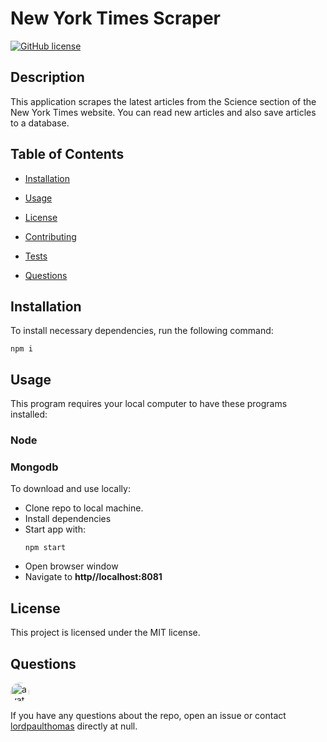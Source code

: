 
# New York Times Scraper
[![GitHub license](https://img.shields.io/badge/license-MIT-blue.svg)](https://github.com/lordpaulthomas/new-york-times-scraper)

## Description

This application scrapes the latest articles from the Science section of the New York Times website.  You can read new articles and also save articles to a database.

## Table of Contents 

* [Installation](#installation)

* [Usage](#usage)

* [License](#license)

* [Contributing](#contributing)

* [Tests](#tests)

* [Questions](#questions)

## Installation

To install necessary dependencies, run the following command:

```
npm i
```

## Usage
This program requires your local computer to 
have these programs installed:
### Node ###  
### Mongodb ### 

To download and use locally:

- Clone repo to local machine.
- Install dependencies
- Start app with:
  ```
  npm start
  ```
- Open browser window
- Navigate to __http//localhost:8081__

## License

This project is licensed under the MIT license.
  


## Questions

<img src="https://avatars3.githubusercontent.com/u/5514716?v=4" alt="avatar" style="border-radius: 16px" width="30" />

If you have any questions about the repo, open an issue or contact [lordpaulthomas](https://api.github.com/users/lordpaulthomas) directly at null.

